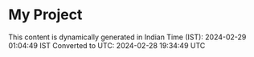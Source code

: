 # My Project

This content is dynamically generated in Indian Time (IST): 2024-02-29 01:04:49 IST
Converted to UTC: 2024-02-28 19:34:49 UTC
